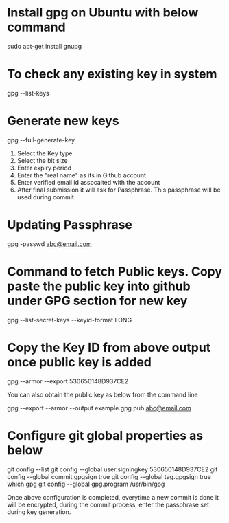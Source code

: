 # Install gpg on Ubuntu with below command
sudo apt-get install gnupg



# To check any existing key in system
gpg --list-keys



# Generate new keys
gpg --full-generate-key

1. Select the Key type
2. Select the bit size
3. Enter expiry period
4. Enter the "real name" as its in Github account
5. Enter verified email id assocaited with the account
6. After final submission it will ask for Passphrase. This passphrase will be used during commit



# Updating Passphrase
gpg -passwd abc@email.com



# Command to fetch Public keys. Copy paste the public key into github under GPG section for new key
gpg --list-secret-keys --keyid-format LONG



# Copy the Key ID from above output once public key is added
gpg --armor --export 530650148D937CE2

You can also obtain the public key as below from the command line

gpg --export --armor --output example.gpg.pub abc@email.com



# Configure git global properties as below
git config --list
git config --global user.signingkey 530650148D937CE2 
git config --global commit.gpgsign true
git config --global tag.gpgsign true
which gpg
git config --global gpg.program /usr/bin/gpg




Once above configuration is completed, everytime a new commit is done it will be encrypted,
during the commit process, enter the passphrase set during key generation.
